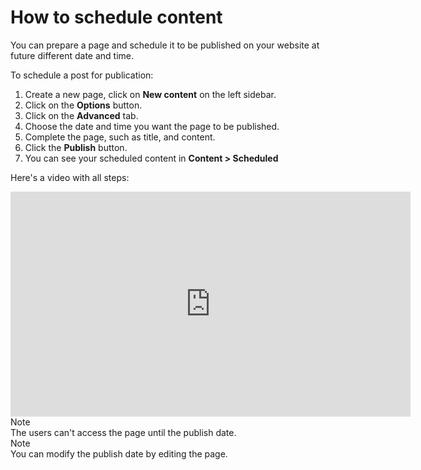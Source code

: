 # How to schedule content
<!-- position: 5 -->

You can prepare a page and schedule it to be published on your website at future different date and time.

To schedule a post for publication:
1. Create a new page, click on **New content** on the left sidebar.
2. Click on the **Options** button.
3. Click on the **Advanced** tab.
4. Choose the date and time you want the page to be published.
5. Complete the page, such as title, and content.
6. Click the **Publish** button.
7. You can see your scheduled content in **Content > Scheduled**

Here's a video with all steps:
<div class="videoWrapper">
	<iframe width="640" height="360" src="https://www.youtube.com/embed/3E8qhXbek5o?rel=0&amp;showinfo=0" frameborder="0" allow="accelerometer; autoplay; encrypted-media; gyroscope; picture-in-picture" allowfullscreen></iframe>
</div>

<div class="note">
<div class="title">Note</div>
The users can't access the page until the publish date.
</div>

<div class="note">
<div class="title">Note</div>
You can modify the publish date by editing the page.
</div>
